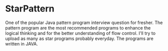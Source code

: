 # StarPattern
One of the popular Java pattern program interview question for fresher. 
The pattern program are the most recommended programs to enhance the logical thinking and for the better understanding of flow control.
I'll try to upload as many as star programs probably everyday.
The programs are written in JAVA.
